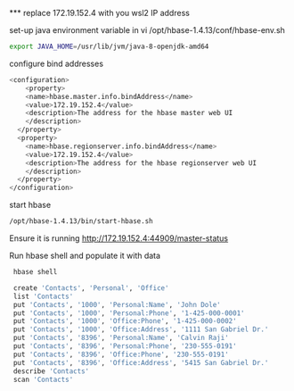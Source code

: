 *** replace 172.19.152.4 with you wsl2 IP address

set-up java environment variable in vi /opt/hbase-1.4.13/conf/hbase-env.sh

```bash
export JAVA_HOME=/usr/lib/jvm/java-8-openjdk-amd64
```

configure bind addresses

```bash
<configuration>
    <property>
    <name>hbase.master.info.bindAddress</name>
    <value>172.19.152.4</value>
    <description>The address for the hbase master web UI
    </description>
  </property>
  <property>
    <name>hbase.regionserver.info.bindAddress</name>
    <value>172.19.152.4</value>
    <description>The address for the hbase regionserver web UI
    </description>
  </property>
</configuration>
```

start hbase

```bash
/opt/hbase-1.4.13/bin/start-hbase.sh
```

Ensure it is running http://172.19.152.4:44909/master-status

Run hbase shell and populate it with data

```bash
 hbase shell
```

```bash
 create 'Contacts', 'Personal', 'Office'
 list 'Contacts'
 put 'Contacts', '1000', 'Personal:Name', 'John Dole'
 put 'Contacts', '1000', 'Personal:Phone', '1-425-000-0001'
 put 'Contacts', '1000', 'Office:Phone', '1-425-000-0002'
 put 'Contacts', '1000', 'Office:Address', '1111 San Gabriel Dr.'
 put 'Contacts', '8396', 'Personal:Name', 'Calvin Raji'
 put 'Contacts', '8396', 'Personal:Phone', '230-555-0191'
 put 'Contacts', '8396', 'Office:Phone', '230-555-0191'
 put 'Contacts', '8396', 'Office:Address', '5415 San Gabriel Dr.'
 describe 'Contacts'
 scan 'Contacts'
```
